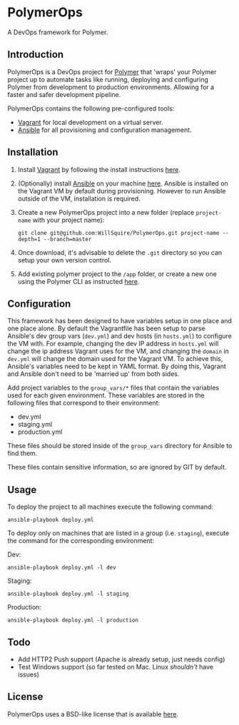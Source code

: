 PolymerOps
==============
A DevOps framework for Polymer.

Introduction
------------
PolymerOps is a DevOps project for [Polymer] that 'wraps' your 
Polymer project up to automate tasks like running, deploying and 
configuring Polymer from development to production environments. 
Allowing for a faster and safer development pipeline. 

PolymerOps contains the following pre-configured tools:

- [Vagrant] for local development on a virtual server.
- [Ansible] for all provisioning and configuration management.

Installation
------------

1. Install [Vagrant] by following the install instructions
[here](https://www.vagrantup.com/downloads.html).

2. (Optionally) install [Ansible] on your machine 
[here](http://docs.ansible.com/ansible/intro_installation.html). 
Ansible is installed on the Vagrant VM by default during provisioning. However to run 
Ansible outside of the VM, installation is required.

3. Create a new PolymerOps project into a new folder (replace `project-name` with your project name):

   ```git clone git@github.com:WillSquire/PolymerOps.git project-name --depth=1 --branch=master```

4. Once download, it's advisable to delete the `.git` directory so you
can setup your own version control.

5. Add existing polymer project to the `/app` folder, or create
a new one using the Polymer CLI as instructed 
[here](https://www.polymer-project.org/1.0/start/toolbox/set-up).


Configuration
-------------
This framework has been designed to have variables setup in one 
place and one place alone. By default the Vagrantfile has been 
setup to parse Ansible's dev group vars (`dev.yml`) and dev 
hosts (in `hosts.yml`) to configure the VM with. For example, 
changing the dev IP address in `hosts.yml` will change the ip address
Vagrant uses for the VM, and changing the `domain` in `dev.yml` will
change the domain used for the Vagrant VM. To achieve this, 
Ansible's variables need to be kept in YAML format. By doing this, 
Vagrant and Ansible don't need to be 'married up' from both sides.

Add project variables to the `group_vars/*` files that contain the variables used for each given environment. These variables are stored in the following files that correspond to their environment:

- dev.yml
- staging.yml
- production.yml
 
These files should be stored inside of the `group_vars` directory for Ansible to find them. 

These files contain sensitive information, so are ignored by GIT by default.

Usage
-----
To deploy the project to all machines execute the following command:

    ansible-playbook deploy.yml

To deploy only on machines that are listed in a group (i.e. `staging`), 
execute the command for the corresponding environment:

Dev:

    ansible-playbook deploy.yml -l dev

Staging:

    ansible-playbook deploy.yml -l staging
    
Production:

    ansible-playbook deploy.yml -l production
    
Todo
----
- Add HTTP2 Push support (Apache is already setup, just needs config)
- Test Windows support (so far tested on Mac. Linux *shouldn't* have issues)
    
License
-------
PolymerOps uses a BSD-like license that is available 
[here](./LICENSE.txt).

[polymer]: https://www.polymer-project.org "Polymer"
[ansible]: https://www.ansible.com/ "Ansible"
[vagrant]: https://www.vagrantup.com/ "Vagrant"